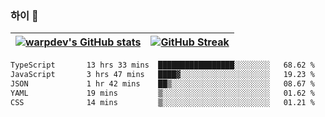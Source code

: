 
### 하이 👋
[![warpdev's GitHub stats](https://github-readme-stats.vercel.app/api?username=warpdev&show_icons=true&theme=vue-dark)](#) |[![GitHub Streak](https://github-readme-streak-stats.herokuapp.com/?user=warpdev&theme=dark)](#)
--- | --- |
<!--START_SECTION:waka-->

```txt
TypeScript       13 hrs 33 mins  █████████████████░░░░░░░░   68.62 %
JavaScript       3 hrs 47 mins   ████▓░░░░░░░░░░░░░░░░░░░░   19.23 %
JSON             1 hr 42 mins    ██▒░░░░░░░░░░░░░░░░░░░░░░   08.67 %
YAML             19 mins         ▒░░░░░░░░░░░░░░░░░░░░░░░░   01.62 %
CSS              14 mins         ▒░░░░░░░░░░░░░░░░░░░░░░░░   01.21 %
```

<!--END_SECTION:waka-->

<!--
**warpdev/warpdev** is a ✨ _special_ ✨ repository because its `README.md` (this file) appears on your GitHub profile.

Here are some ideas to get you started:

- 🔭 I’m currently working on ...
- 🌱 I’m currently learning ...
- 👯 I’m looking to collaborate on ...
- 🤔 I’m looking for help with ...
- 💬 Ask me about ...
- 📫 How to reach me: ...
- 😄 Pronouns: ...
- ⚡ Fun fact: ...
-->
